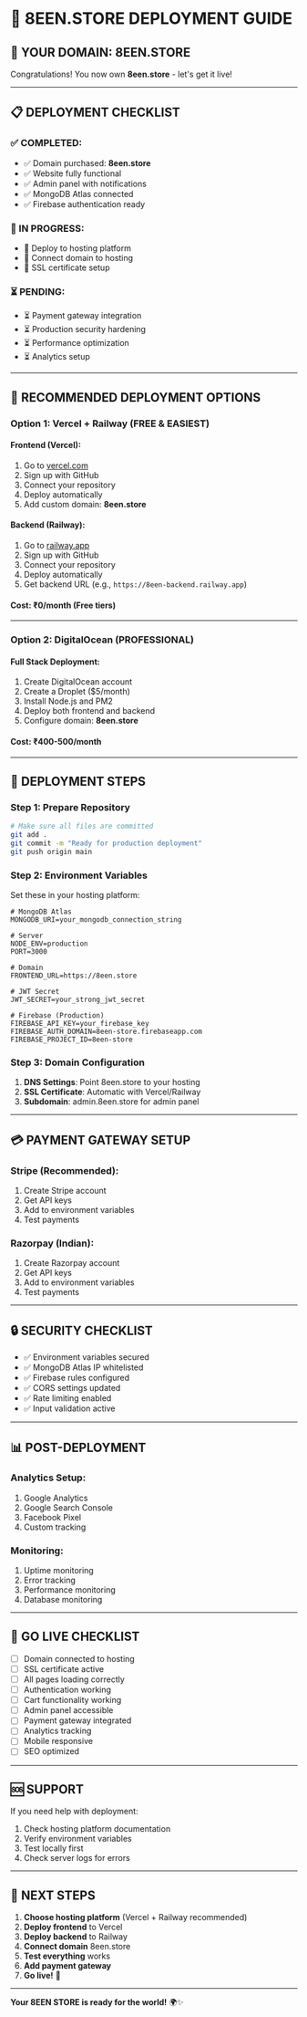 # 🚀 8EEN.STORE DEPLOYMENT GUIDE

## 🎯 **YOUR DOMAIN: 8EEN.STORE**

Congratulations! You now own **8een.store** - let's get it live!

---

## 📋 **DEPLOYMENT CHECKLIST**

### **✅ COMPLETED:**
- ✅ Domain purchased: **8een.store**
- ✅ Website fully functional
- ✅ Admin panel with notifications
- ✅ MongoDB Atlas connected
- ✅ Firebase authentication ready

### **🔄 IN PROGRESS:**
- 🔄 Deploy to hosting platform
- 🔄 Connect domain to hosting
- 🔄 SSL certificate setup

### **⏳ PENDING:**
- ⏳ Payment gateway integration
- ⏳ Production security hardening
- ⏳ Performance optimization
- ⏳ Analytics setup

---

## 🚀 **RECOMMENDED DEPLOYMENT OPTIONS**

### **Option 1: Vercel + Railway (FREE & EASIEST)**

#### **Frontend (Vercel):**
1. Go to [vercel.com](https://vercel.com)
2. Sign up with GitHub
3. Connect your repository
4. Deploy automatically
5. Add custom domain: **8een.store**

#### **Backend (Railway):**
1. Go to [railway.app](https://railway.app)
2. Sign up with GitHub
3. Connect your repository
4. Deploy automatically
5. Get backend URL (e.g., `https://8een-backend.railway.app`)

#### **Cost:** ₹0/month (Free tiers)

---

### **Option 2: DigitalOcean (PROFESSIONAL)**

#### **Full Stack Deployment:**
1. Create DigitalOcean account
2. Create a Droplet ($5/month)
3. Install Node.js and PM2
4. Deploy both frontend and backend
5. Configure domain: **8een.store**

#### **Cost:** ₹400-500/month

---

## 🔧 **DEPLOYMENT STEPS**

### **Step 1: Prepare Repository**
```bash
# Make sure all files are committed
git add .
git commit -m "Ready for production deployment"
git push origin main
```

### **Step 2: Environment Variables**
Set these in your hosting platform:

```env
# MongoDB Atlas
MONGODB_URI=your_mongodb_connection_string

# Server
NODE_ENV=production
PORT=3000

# Domain
FRONTEND_URL=https://8een.store

# JWT Secret
JWT_SECRET=your_strong_jwt_secret

# Firebase (Production)
FIREBASE_API_KEY=your_firebase_key
FIREBASE_AUTH_DOMAIN=8een-store.firebaseapp.com
FIREBASE_PROJECT_ID=8een-store
```

### **Step 3: Domain Configuration**
1. **DNS Settings**: Point 8een.store to your hosting
2. **SSL Certificate**: Automatic with Vercel/Railway
3. **Subdomain**: admin.8een.store for admin panel

---

## 💳 **PAYMENT GATEWAY SETUP**

### **Stripe (Recommended):**
1. Create Stripe account
2. Get API keys
3. Add to environment variables
4. Test payments

### **Razorpay (Indian):**
1. Create Razorpay account
2. Get API keys
3. Add to environment variables
4. Test payments

---

## 🔒 **SECURITY CHECKLIST**

- ✅ Environment variables secured
- ✅ MongoDB Atlas IP whitelisted
- ✅ Firebase rules configured
- ✅ CORS settings updated
- ✅ Rate limiting enabled
- ✅ Input validation active

---

## 📊 **POST-DEPLOYMENT**

### **Analytics Setup:**
1. Google Analytics
2. Google Search Console
3. Facebook Pixel
4. Custom tracking

### **Monitoring:**
1. Uptime monitoring
2. Error tracking
3. Performance monitoring
4. Database monitoring

---

## 🎉 **GO LIVE CHECKLIST**

- [ ] Domain connected to hosting
- [ ] SSL certificate active
- [ ] All pages loading correctly
- [ ] Authentication working
- [ ] Cart functionality working
- [ ] Admin panel accessible
- [ ] Payment gateway integrated
- [ ] Analytics tracking
- [ ] Mobile responsive
- [ ] SEO optimized

---

## 🆘 **SUPPORT**

If you need help with deployment:
1. Check hosting platform documentation
2. Verify environment variables
3. Test locally first
4. Check server logs for errors

---

## 🎯 **NEXT STEPS**

1. **Choose hosting platform** (Vercel + Railway recommended)
2. **Deploy frontend** to Vercel
3. **Deploy backend** to Railway
4. **Connect domain** 8een.store
5. **Test everything** works
6. **Add payment gateway**
7. **Go live!** 🚀

---

**Your 8EEN STORE is ready for the world!** 🌍✨
